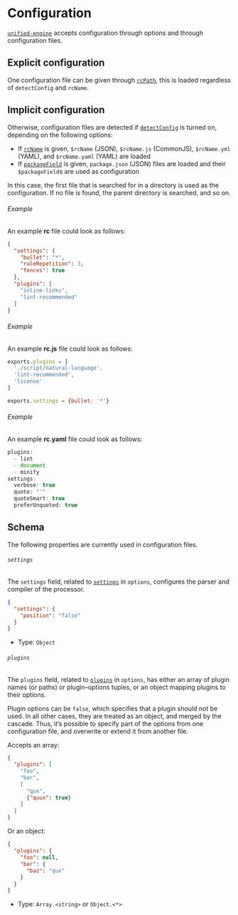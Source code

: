 # Configuration

[`unified-engine`][api] accepts configuration through options and through
configuration files.

## Explicit configuration

One configuration file can be given through [`rcPath`][rc-path], this is loaded
regardless of `detectConfig` and `rcName`.

## Implicit configuration

Otherwise, configuration files are detected if [`detectConfig`][detect-config]
is turned on, depending on the following options:

*   If [`rcName`][rc-name] is given, `$rcName` (JSON), `$rcName.js` (CommonJS),
    `$rcName.yml` (YAML), and `$rcName.yaml` (YAML) are loaded
*   If [`packageField`][package-field] is given, `package.json` (JSON) files
    are loaded and their `$packageField`s are used as configuration

In this case, the first file that is searched for in a directory is used as the
configuration.
If no file is found, the parent directory is searched, and so on.

###### Example

An example **rc** file could look as follows:

```json
{
  "settings": {
    "bullet": "*",
    "ruleRepetition": 3,
    "fences": true
  },
  "plugins": [
    "inline-links",
    "lint-recommended"
  ]
}
```

###### Example

An example **rc.js** file could look as follows:

```js
exports.plugins = [
  './script/natural-language',
  'lint-recommended',
  'license'
]

exports.settings = {bullet: '*'}
```

###### Example

An example **rc.yaml** file could look as follows:

```js
plugins:
  - lint
  - document
  - minify
settings:
  verbose: true
  quote: "'"
  quoteSmart: true
  preferUnquoted: true
```

## Schema

The following properties are currently used in configuration files.

###### `settings`

The `settings` field, related to [`settings`][settings] in `options`, configures
the parser and compiler of the processor.

```json
{
  "settings": {
    "position": "false"
  }
}
```

*   Type: `Object`

###### `plugins`

The `plugins` field, related to [`plugins`][plugins] in `options`, has either an
array of plugin names (or paths) or plugin–options tuples, or an object mapping
plugins to their options.

Plugin options can be `false`, which specifies that a plugin should not be used.
In all other cases, they are treated as an object, and merged by the cascade.
Thus, it’s possible to specify part of the options from one configuration file,
and overwrite or extend it from another file.

Accepts an array:

```json
{
  "plugins": [
    "foo",
    "bar",
    [
      "qux",
      {"quux": true}
    ]
  ]
}
```

Or an object:

```json
{
  "plugins": {
    "foo": null,
    "bar": {
      "baz": "qux"
    }
  }
}
```

*   Type: `Array.<string>` or `Object.<*>`

<!-- Definitions -->

[api]: ../readme.md#api

[rc-path]: options.md#optionsrcpath

[settings]: options.md#optionssettings

[detect-config]: options.md#optionsdetectconfig

[rc-name]: options.md#optionsrcname

[package-field]: options.md#optionspackagefield

[plugins]: options.md#optionsplugins
